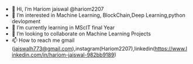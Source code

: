 - 👋 Hi, I’m Hariom jaiswal @hariom2207
- 👀 I’m interested in Machine Learning, BlockChain,Deep Learning,python devlopment
- 🌱 I’m currently learning in MScIT final Year
- 💞️ I’m looking to collaborate on Machine Learning Projects
- 📫 How to reach me gmail (jaiswalh773@gmail.com),instagram(Hariom2207),linkedin(https://www.linkedin.com/in/hariom-jaiswal-982bb9189)

<!---
hariom2207/hariom2207 is a ✨ special ✨ repository because its `README.md` (this file) appears on your GitHub profile.
You can click the Preview link to take a look at your changes.
--->
